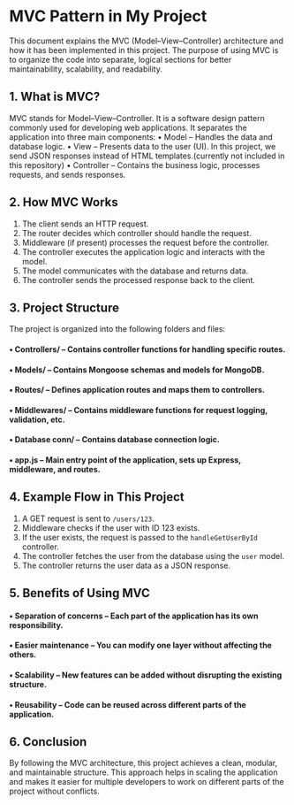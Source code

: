 # MVC Pattern in My Project
This document explains the MVC (Model–View–Controller) architecture and how it has been implemented in this project. The purpose of using MVC is to organize the code into separate, logical sections for better maintainability, scalability, and readability.
## 1. What is MVC?
MVC stands for Model–View–Controller. It is a software design pattern commonly used for developing web applications. It separates the application into three main components:
• Model – Handles the data and database logic.
• View – Presents data to the user (UI). In this project, we send JSON responses instead of HTML templates.(currently not included in this repository)
• Controller – Contains the business logic, processes requests, and sends responses.
## 2. How MVC Works
1. The client sends an HTTP request.
2. The router decides which controller should handle the request.
3. Middleware (if present) processes the request before the controller.
4. The controller executes the application logic and interacts with the model.
5. The model communicates with the database and returns data.
6. The controller sends the processed response back to the client.
## 3. Project Structure
The project is organized into the following folders and files:

#### • Controllers/ – Contains controller functions for handling specific routes.
#### • Models/ – Contains Mongoose schemas and models for MongoDB.
#### • Routes/ – Defines application routes and maps them to controllers.
#### • Middlewares/ – Contains middleware functions for request logging, validation, etc.
#### • Database conn/ – Contains database connection logic.
#### • app.js – Main entry point of the application, sets up Express, middleware, and routes.
## 4. Example Flow in This Project
1. A GET request is sent to `/users/123`.
2. Middleware checks if the user with ID 123 exists.
3. If the user exists, the request is passed to the `handleGetUserById` controller.
4. The controller fetches the user from the database using the `user` model.
5. The controller returns the user data as a JSON response.
## 5. Benefits of Using MVC
#### • Separation of concerns – Each part of the application has its own responsibility.
#### • Easier maintenance – You can modify one layer without affecting the others.
#### • Scalability – New features can be added without disrupting the existing structure.
#### • Reusability – Code can be reused across different parts of the application.
## 6. Conclusion
By following the MVC architecture, this project achieves a clean, modular, and maintainable structure. This approach helps in scaling the application and makes it easier for multiple developers to work on different parts of the project without conflicts.
